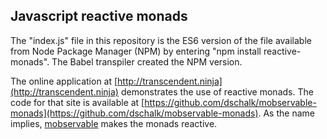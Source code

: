 ## Javascript reactive monads

The "index.js" file in this repository is the ES6 version of the file available from Node Package Manager (NPM) by entering "npm install reactive-monads". The Babel transpiler created the NPM version.

The online application at [http://transcendent.ninja](http://transcendent.ninja) demonstrates the use of reactive monads. The code for that site is available at [https://github.com/dschalk/mobservable-monads](https://github.com/dschalk/mobservable-monads). As the name implies, [mobservable](https://github.com/mweststrate/mobservable) makes the monads reactive. 
